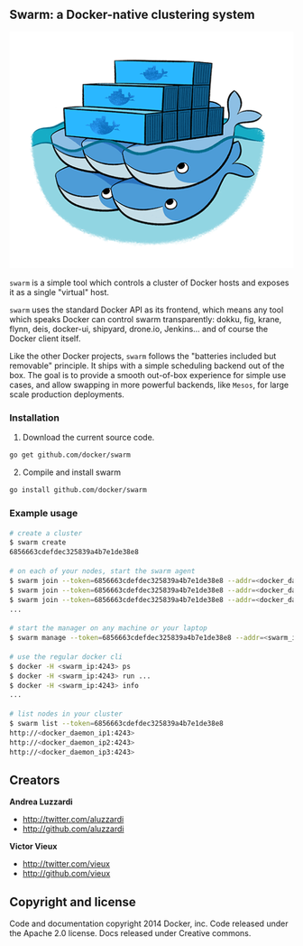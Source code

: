 ## Swarm: a Docker-native clustering system

![Docker Swarm Logo](logo.png?raw=true "Docker Swarm Logo")

`swarm` is a simple tool which controls a cluster of Docker hosts and exposes it as a single "virtual" host.

`swarm` uses the standard Docker API as its frontend, which means any tool which speaks Docker can control swarm transparently: dokku, fig, krane, flynn, deis, docker-ui, shipyard, drone.io, Jenkins... and of course the Docker client itself.

Like the other Docker projects, `swarm` follows the "batteries included but removable" principle. It ships with a simple scheduling backend out of the box. The goal is to provide a smooth out-of-box experience for simple use cases, and allow swapping in more powerful backends, like `Mesos`, for large scale production deployments.

### Installation

1. Download the current source code.

```sh
go get github.com/docker/swarm
```

2. Compile and install swarm

```sh
go install github.com/docker/swarm
```

### Example usage

```bash
# create a cluster
$ swarm create
6856663cdefdec325839a4b7e1de38e8

# on each of your nodes, start the swarm agent
$ swarm join --token=6856663cdefdec325839a4b7e1de38e8 --addr=<docker_daemon_ip1:4243>
$ swarm join --token=6856663cdefdec325839a4b7e1de38e8 --addr=<docker_daemon_ip2:4243>
$ swarm join --token=6856663cdefdec325839a4b7e1de38e8 --addr=<docker_daemon_ip3:4243>
...

# start the manager on any machine or your laptop
$ swarm manage --token=6856663cdefdec325839a4b7e1de38e8 --addr=<swarm_ip:4243>

# use the regular docker cli
$ docker -H <swarm_ip:4243> ps 
$ docker -H <swarm_ip:4243> run ... 
$ docker -H <swarm_ip:4243> info
...

# list nodes in your cluster
$ swarm list --token=6856663cdefdec325839a4b7e1de38e8
http://<docker_daemon_ip1:4243>
http://<docker_daemon_ip2:4243>
http://<docker_daemon_ip3:4243>
```

## Creators

**Andrea Luzzardi**

- <http://twitter.com/aluzzardi>
- <http://github.com/aluzzardi>

**Victor Vieux**

- <http://twitter.com/vieux>
- <http://github.com/vieux>

## Copyright and license

Code and documentation copyright 2014 Docker, inc. Code released under the Apache 2.0 license.
Docs released under Creative commons.

